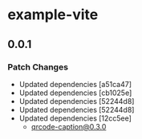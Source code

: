 # example-vite

## 0.0.1

### Patch Changes

- Updated dependencies [a51ca47]
- Updated dependencies [cb1025e]
- Updated dependencies [52244d8]
- Updated dependencies [52244d8]
- Updated dependencies [12cc5ee]
  - qrcode-caption@0.3.0
